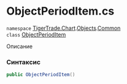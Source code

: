 
# ObjectPeriodItem.cs
`namespace` [TigerTrade.Chart](../../../TigerTrade.Chart.md).[Objects](../../../TigerTrade.Chart/Objects.md).[Common](../../../TigerTrade.Chart/Objects/Common.md)  
    `class` [ObjectPeriodItem](../../ObjectPeriodItem.cs.md)

Описание

### Синтаксис
```csharp
public ObjectPeriodItem()
```


                    
                    